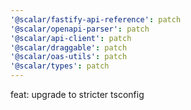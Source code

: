 ```yaml
---
'@scalar/fastify-api-reference': patch
'@scalar/openapi-parser': patch
'@scalar/api-client': patch
'@scalar/draggable': patch
'@scalar/oas-utils': patch
'@scalar/types': patch
---
```


feat: upgrade to stricter tsconfig
